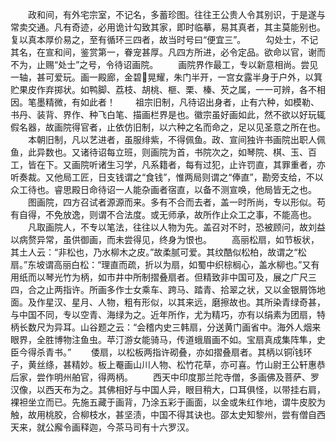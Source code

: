 <!-- { "loadSidebar": true } -->
　　政和间，有外宅宗室，不记名，多蓄珍图。往往王公贵人令其别识，于是遂与常卖交通。凡有奇迹，必用诡计勾致其家，即时临摹，易其真者，其主莫能别也。复以真本厚价易之，至有循环三四者，故当时号曰“便宜三”。
　　勾处士，不记其名，在宣和间，鉴赏第一，眷宠甚厚。凡四方所进，必令定品。欲命以官，谢而不为，止赐“处士”之号，令待诏画院。
　　画院界作最工，专以新意相尚。尝见一轴，甚可爱玩。画一殿廊，金碧晃耀，朱门半开，一宫女露半身于户外，以箕贮果皮作弃掷状。如鸭脚、荔枝、胡桃、榧、栗、榛、芡之属，一一可辨，各不相因。笔墨精微，有如此者！
　　祖宗旧制，凡待诏出身者，止有六种，如模勒、书丹、装背、界作、种飞白笔、描画栏界是也。徽宗虽好画如此，然不欲以好玩辄假名器，故画院得官者，止依仿旧制，以六种之名而命之，足以见圣意之所在也。
　　本朝旧制，凡以艺进者，虽服绯紫，不得佩鱼。政、宣间独许书画院出职人佩鱼，此异数也。又诸待诏每立班，则画院为首，书院次之，如琴院、棋、玉、百工，皆在下。又画院听诸生习学，凡系籍者，每有过犯，止许罚直，其罪重者，亦听奏裁。又他局工匠，日支钱谓之“食钱”，惟两局则谓之“俸直”，勘旁支给，不以众工待也。睿思殿日命待诏一人能杂画者宿直，以备不测宣唤，他局皆无之也。
　　图画院，四方召试者源源而来。多有不合而去者，盖一时所尚，专以形似。苟有自得，不免放逸，则谓不合法度。或无师承，故所作止众工之事，不能高也。
　　凡取画院人，不专以笔法，往往以人物为先。盖召对不时，恐被顾问，故刘益以病赘异常，虽供御画，而未尝得见，终身为恨也。
　　高丽松扇，如节板状，其土人云：“非松也，乃水柳木之皮。”故柔腻可爱。其纹酷似松柏，故谓之“松扇。”东坡谓高丽白松：“理直而疏，折以为扇，如蜀中织棕榈心，盖水柳也。”又有用纸而以琴光竹为柄，如市井中所制摺叠扇者。但精致非中国可及，展之广尺三四，合之止两指许。所画多作士女乘车、跨马、踏青、拾翠之状，又以金银屑饰地面。及作星汉、星月、人物，粗有形似，以其来远，磨擦故也。其所染青绿奇甚，与中国不同，专以空青、海绿为之。近年所作，尤为精巧，亦有以绢素为团扇，特柄长数尺为异耳。山谷题之云：“会稽内史三韩扇，分送黄门画省中。海外人烟来眼界，全胜博物注鱼虫。苹汀游女能骑马，传道蛾眉画不如。宝扇真成集阵隼，史臣今得杀青书。”
　　倭扇，以松板两指许砌叠，亦如摺叠扇者。其柄以铜钱环子，黄丝绦，甚精妙。板上罨画山川人物、松竹花草，亦可喜。竹山尉王公轩惠恭后家，尝作明州舶官，得两柄。
　　西天中印度那兰陀寺僧，多画佛及菩萨、罗汉像，以西天布为之。其佛相好与中国人异，眼目稍大，口耳俱怪，以带挂右肩，裸袒坐立而已。先施五藏于画背，乃涂五彩于画面，以金或朱红作地，谓牛皮胶为触，故用桃胶，合柳枝水，甚坚渍，中国不得其诀也。邵太史知黎州，尝有僧自西天来，就公廨令画释迦，今茶马司有十六罗汉。
　　
